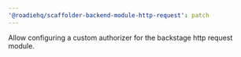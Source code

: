 ```yaml
---
'@roadiehq/scaffolder-backend-module-http-request': patch
---
```


Allow configuring a custom authorizer for the backstage http request module.
